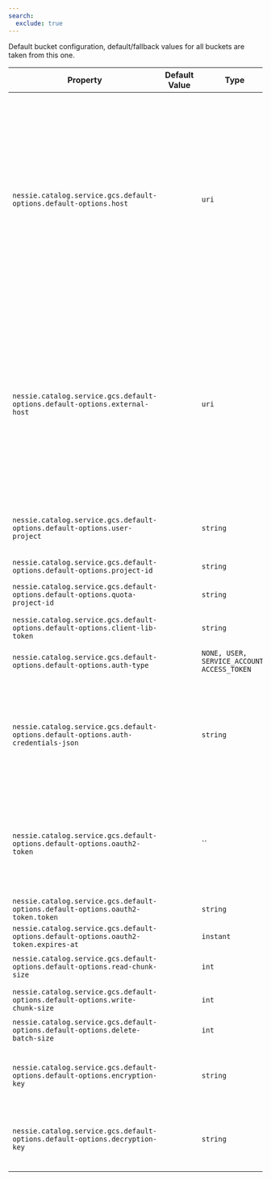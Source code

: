 ```yaml
---
search:
  exclude: true
---
```

<!--start-->

Default bucket configuration, default/fallback values for all buckets are taken from this one.

| Property | Default Value | Type | Description |
|----------|---------------|------|-------------|
| `nessie.catalog.service.gcs.default-options.default-options.host` |  | `uri` | The default endpoint override to use. The endpoint is almost always used for testing purposes.   <br><br>If the endpoint URIs for the Nessie server and clients differ, this one defines the endpoint  used for the Nessie server.  |
| `nessie.catalog.service.gcs.default-options.default-options.external-host` |  | `uri` | When using a specific endpoint, see `host`, and the endpoint URIs for the Nessie server  differ, you can specify the URI passed down to clients using this setting.  Otherwise, clients  will receive the value from the `host` setting.  |
| `nessie.catalog.service.gcs.default-options.default-options.user-project` |  | `string` | Optionally specify the user project (Google term).  |
| `nessie.catalog.service.gcs.default-options.default-options.project-id` |  | `string` | The Google project ID.  |
| `nessie.catalog.service.gcs.default-options.default-options.quota-project-id` |  | `string` | The Google quota project ID.  |
| `nessie.catalog.service.gcs.default-options.default-options.client-lib-token` |  | `string` | The Google client lib token.  |
| `nessie.catalog.service.gcs.default-options.default-options.auth-type` |  | `NONE, USER, SERVICE_ACCOUNT, ACCESS_TOKEN` | The authentication type to use.  |
| `nessie.catalog.service.gcs.default-options.default-options.auth-credentials-json` |  | `string` | Auth-credentials-JSON, this value is the name of the credential to use, the actual credential  is defined via secrets.   |
| `nessie.catalog.service.gcs.default-options.default-options.oauth2-token` |  | `` | OAuth2 token, this value is the name of the credential to use, the actual credential is defined  via secrets.   |
| `nessie.catalog.service.gcs.default-options.default-options.oauth2-token.token` |  | `string` |  |
| `nessie.catalog.service.gcs.default-options.default-options.oauth2-token.expires-at` |  | `instant` |  |
| `nessie.catalog.service.gcs.default-options.default-options.read-chunk-size` |  | `int` | The read chunk size in bytes.  |
| `nessie.catalog.service.gcs.default-options.default-options.write-chunk-size` |  | `int` | The write chunk size in bytes.  |
| `nessie.catalog.service.gcs.default-options.default-options.delete-batch-size` |  | `int` | The delete batch size.  |
| `nessie.catalog.service.gcs.default-options.default-options.encryption-key` |  | `string` | Customer-supplied AES256 key for blob encryption when writing.  |
| `nessie.catalog.service.gcs.default-options.default-options.decryption-key` |  | `string` | Customer-supplied AES256 key for blob decryption when reading.  |
